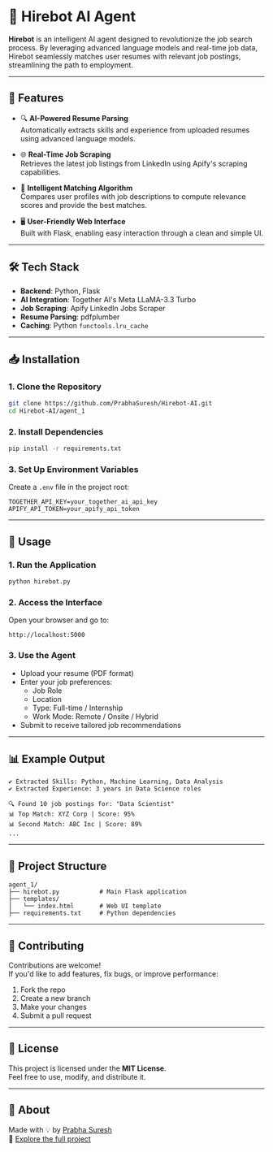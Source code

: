 # 🤖 Hirebot AI Agent

**Hirebot** is an intelligent AI agent designed to revolutionize the job search process. By leveraging advanced language models and real-time job data, Hirebot seamlessly matches user resumes with relevant job postings, streamlining the path to employment.

---

## 🚀 Features

- 🔍 **AI-Powered Resume Parsing**  
  Automatically extracts skills and experience from uploaded resumes using advanced language models.

- 🌐 **Real-Time Job Scraping**  
  Retrieves the latest job listings from LinkedIn using Apify's scraping capabilities.

- 🧠 **Intelligent Matching Algorithm**  
  Compares user profiles with job descriptions to compute relevance scores and provide the best matches.

- 🖥️ **User-Friendly Web Interface**  
  Built with Flask, enabling easy interaction through a clean and simple UI.

---

## 🛠️ Tech Stack

- **Backend**: Python, Flask  
- **AI Integration**: Together AI's Meta LLaMA-3.3 Turbo  
- **Job Scraping**: Apify LinkedIn Jobs Scraper  
- **Resume Parsing**: pdfplumber  
- **Caching**: Python `functools.lru_cache`

---

## 📥 Installation

### 1. Clone the Repository

```bash
git clone https://github.com/PrabhaSuresh/Hirebot-AI.git
cd Hirebot-AI/agent_1
```

### 2. Install Dependencies

```bash
pip install -r requirements.txt
```

### 3. Set Up Environment Variables

Create a `.env` file in the project root:

```env
TOGETHER_API_KEY=your_together_ai_api_key
APIFY_API_TOKEN=your_apify_api_token
```

---

## 🧪 Usage

### 1. Run the Application

```bash
python hirebot.py
```

### 2. Access the Interface

Open your browser and go to:

```
http://localhost:5000
```

### 3. Use the Agent

- Upload your resume (PDF format)
- Enter your job preferences:
  - Job Role
  - Location
  - Type: Full-time / Internship
  - Work Mode: Remote / Onsite / Hybrid
- Submit to receive tailored job recommendations

---

## 📊 Example Output

```
✔ Extracted Skills: Python, Machine Learning, Data Analysis
✔ Extracted Experience: 3 years in Data Science roles

🔍 Found 10 job postings for: "Data Scientist"
📊 Top Match: XYZ Corp | Score: 95%
📊 Second Match: ABC Inc | Score: 89%
...
```

---

## 📁 Project Structure

```
agent_1/
├── hirebot.py           # Main Flask application
├── templates/
│   └── index.html       # Web UI template
├── requirements.txt     # Python dependencies
```

---

## 🤝 Contributing

Contributions are welcome!  
If you'd like to add features, fix bugs, or improve performance:

1. Fork the repo
2. Create a new branch
3. Make your changes
4. Submit a pull request

---

## 📄 License

This project is licensed under the **MIT License**.  
Feel free to use, modify, and distribute it.

---

## 🧠 About

Made with 💡 by [Prabha Suresh](https://github.com/PrabhaSuresh)  
🔗 [Explore the full project](https://github.com/PrabhaSuresh/Hirebot-AI)
